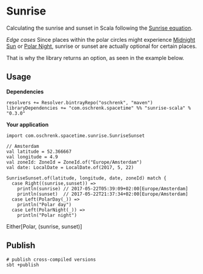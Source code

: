 # Sunrise

Calculating the sunrise and sunset in Scala following the [Sunrise equation](https://en.wikipedia.org/wiki/Sunrise_equation).

*Edge cases*
Since places within the polar circles might experience [Midnight Sun](https://en.wikipedia.org/wiki/Midnight_sun) or
 [Polar Night](https://en.wikipedia.org/wiki/Polar_night), sunrise or sunset are actually optional for certain places.

That is why the library returns an option, as seen in the example below.

## Usage

**Dependencies**

```
resolvers += Resolver.bintrayRepo("oschrenk", "maven")
libraryDependencies += "com.oschrenk.spacetime" %% "sunrise-scala" % "0.3.0"
```

**Your application**

```
import com.oschrenk.spacetime.sunrise.SunriseSunset

// Amsterdam
val latitude = 52.366667
val longitude = 4.9
val zoneId: ZoneId = ZoneId.of("Europe/Amsterdam")
val date: LocalDate = LocalDate.of(2017, 5, 22)

SunriseSunset.of(latitude, longitude, date, zoneId) match {
  case Right((sunrise,sunset)) =>
    println(sunrise) // 2017-05-22T05:39:09+02:00[Europe/Amsterdam]
    println(sunset)  // 2017-05-22T21:37:34+02:00[Europe/Amsterdam]
  case Left(PolarDay(_)) =>
    println("Polar day")
  case Left(PolarNight(_)) =>
    println("Polar night")
```

Either[Polar, (sunrise, sunset)]


## Publish

```
# publish cross-compiled versions
sbt +publish
```
